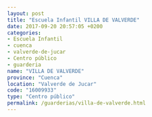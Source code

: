 ```yaml
---
layout: post
title: "Escuela Infantil VILLA DE VALVERDE"
date: 2017-09-20 20:57:05 +0200
categories:
- Escuela Infantil
- cuenca
- valverde-de-jucar
- Centro público
- guarderia
name: "VILLA DE VALVERDE"
province: "Cuenca"
location: "Valverde de Jucar"
code: "16009933"
type: "Centro público"
permalink: /guarderias/villa-de-valverde.html
---
```

